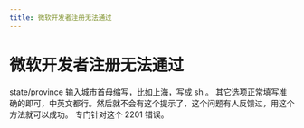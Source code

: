 ```yaml
---
title: 微软开发者注册无法通过
---
```


# 微软开发者注册无法通过

state/province 输入城市首母缩写，比如上海，写成 sh 。 其它选项正常填写准确的即可，中英文都行。然后就不会有这个提示了，这个问题有人反馈过，用这个方法就可以成功。 专门针对这个 2201 错误。
